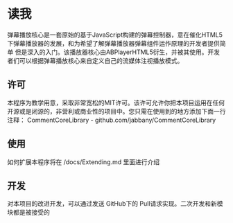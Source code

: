# 读我
弹幕播放核心是一套原始的基于JavaScript构建的弹幕控制器，意在催化HTML5下弹幕播放器的发展，和为希望了解弹幕播放器弹幕组件运作原理的开发者提供简单
但是深入的入门。该播放器核心由ABPlayerHTML5衍生，并被其使用。开发者们可以根据弹幕播放核心来自定义自己的流媒体注视播放模式。

## 许可
本程序为教学用意，采取非常宽松的MIT许可。该许可允许你把本项目运用在任何开源或是闭源的，非营利或商业性的项目中。您只需在使用到的地方添加下面一行注释：
    CommentCoreLibrary - github.com/jabbany/CommentCoreLibrary

## 使用
如何扩展本程序将在 /docs/Extending.md 里面进行介绍

## 开发
对本项目的改进开发，可以通过发送 GitHub下的 Pull请求实现。二次开发和新模块都是被接受的

